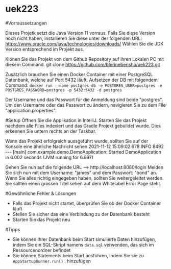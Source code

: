 # uek223

#Vorraussetzungen

Dieses Projetk setzt die Java Version 11 vorraus. 
Falls Sie diese Version noch nicht haben, installieren Sie diese unter der folgenden URL: 
https://www.oracle.com/java/technologies/downloads/
Wählen Sie die JDK Version entsprechend im Projekt aus. 

Klonen Sie das Projekt von dem Github Repository auf ihren Lokalen PC mit diesem Command.
git clone https://github.com/blerineberisha/uek223.git

Zusätzlich brauchen Sie einen Docker Container mit einer PostgreSQL Datenbank, welche auf Port 5432 läuft.
Aufsetzen der DB mit folgendem Command:
`docker run --name postgres-db -e POSTGRES_USER=postgres -e POSTGRES_PASSWORD=postgres -p 5432:5432 -d postgres`

Der Username und das Passwort für die Anmeldung sind beide "postgres".
Um den Username oder das Passwort zu ändern, navigieren Sie zu dem File "application.properties".

#Setup
Öffnen Sie die Applikation in IntelliJ. 
Starten Sie das Projekt nachdem alle Files indexiert und das Gradle Projekt gebuildet wurde. Dies erkennen Sie untern rechts an der Taskbar.

Wenn das Projekt erfolgreich aussgeführt wurde, sollten Sie auf der Konsole eine ähnliche Nachricht sehen
2021-11-12 15:09:02.678  INFO 8492 --- [main] com.example.demo.DemoApplication: Started DemoApplication in 6.002 seconds (JVM running for 6.697)

Gehen Sie nun auf die folgende URL --> http://localhost:8080/login
Melden Sie sich nun mit dem Username: "james" und dem Passwort: "bond" an.  
Wenn Sie alles richtig eingegeben haben, sollten Sie weitergeleitet werden. 
Sie sollten einen grossen Titel sehen auf dem Whitelabel Error Page steht. 

#Gewöhnliche Fehler & Lösungen
* Falls das Projekt nicht startet, überprüfen Sie ob der Docker Container läuft
* Stellen Sie sicher das eine Verbindung zu der Datenbank besteht
* Starten Sie das Projekt neu

#Tipps
* Sie können Ihrer Datenbank beim Start simulierte Daten hinzufügen, indem Sie ein SQL-Skript namens `data.sql` verwenden, das sich im Ressourcenordner befindet
* Sie können Statements beim Start ausführen, indem Sie sie zu `AppStartupRunner.run()` . hinzufügen
